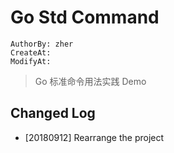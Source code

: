Go Std Command
==============
```
AuthorBy: zher
CreateAt:
ModifyAt:
```

> Go 标准命令用法实践 Demo

## Changed Log

- [20180912] Rearrange the project